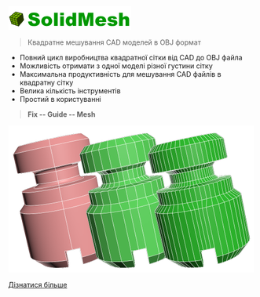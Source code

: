 
![](img/logo.png)


> Квадратне мешування CAD моделей в OBJ формат
- Повний цикл виробництва квадратної сітки від CAD до OBJ файла
- Можливість отримати з одної моделі різної густини сітку
- Максимальна продуктивність для мешування CAD файлів в квадратну сітку
- Велика кількість інструментів
- Простий в користуванні

> **Fix -- Guide -- Mesh**


![](img/logoShowcase/showall2_small.png)

[Дізнатися більше](getstarted)
